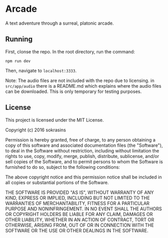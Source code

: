 # Arcade

A text adventure through a surreal, platonic arcade.

## Running

First, clonse the repo. In the root directory, run the command:

```
npm run dev
```

Then, navigate to `localhost:3333`.

Note: The audio files are not included with the repo due to licensing. in `src/app/audio` there is a README.md which explains where the audio files can be downloaded. This is only temporary for testing purposes.

## License

This project is licensed under the MIT License.

Copyright (c) 2016 sokrasins 

Permission is hereby granted, free of charge, to any person obtaining a copy of this software and associated documentation files (the "Software"), to deal in the Software without restriction, including without limitation the rights to use, copy, modify, merge, publish, distribute, sublicense, and/or sell copies of the Software, and to permit persons to whom the Software is furnished to do so, subject to the following conditions:

The above copyright notice and this permission notice shall be included in all copies or substantial portions of the Software.

THE SOFTWARE IS PROVIDED "AS IS", WITHOUT WARRANTY OF ANY KIND, EXPRESS OR IMPLIED, INCLUDING BUT NOT LIMITED TO THE WARRANTIES OF MERCHANTABILITY, FITNESS FOR A PARTICULAR PURPOSE AND NONINFRINGEMENT. IN NO EVENT SHALL THE AUTHORS OR COPYRIGHT HOLDERS BE LIABLE FOR ANY CLAIM, DAMAGES OR OTHER LIABILITY, WHETHER IN AN ACTION OF CONTRACT, TORT OR OTHERWISE, ARISING FROM, OUT OF OR IN CONNECTION WITH THE SOFTWARE OR THE USE OR OTHER DEALINGS IN THE SOFTWARE.
